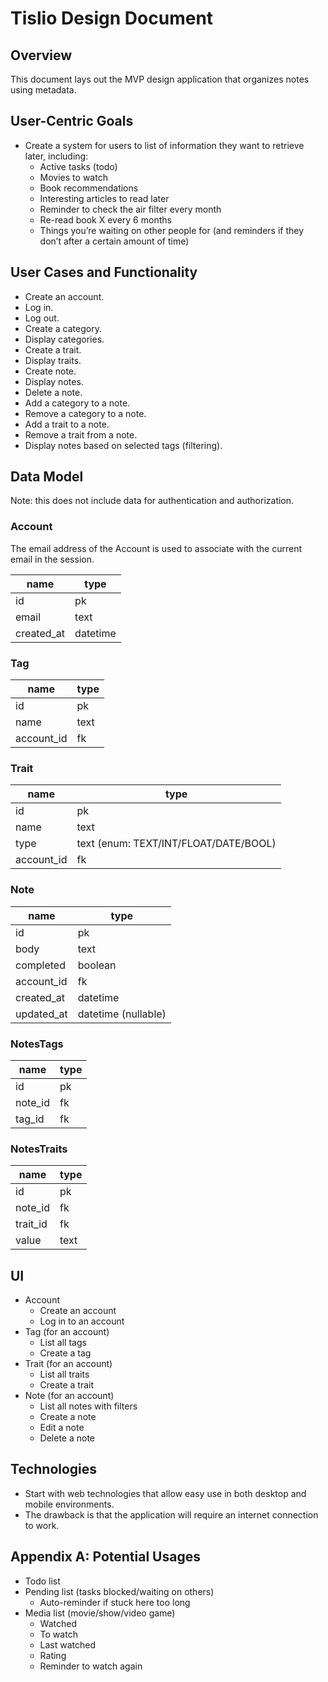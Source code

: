 # Tislio Design Document

## Overview
This document lays out the MVP design application that organizes notes using metadata.

## User-Centric Goals
- Create a system for users to list of information they want to retrieve later, including:
  - Active tasks (todo)
  - Movies to watch
  - Book recommendations
  - Interesting articles to read later
  - Reminder to check the air filter every month
  - Re-read book X every 6 months
  - Things you’re waiting on other people for (and reminders if they don’t after a certain amount of time)

## User Cases and Functionality
- Create an account.
- Log in.
- Log out.
- Create a category.
- Display categories.
- Create a trait.
- Display traits.
- Create note.
- Display notes.
- Delete a note.
- Add a category to a note.
- Remove a category to a note.
- Add a trait to a note.
- Remove a trait from a note.
- Display notes based on selected tags (filtering).

## Data Model
Note: this does not include data for authentication and authorization.

### Account
The email address of the Account is used to associate with the current email in the session.

| name | type |
| - | - |
| id | pk |
| email | text |
| created_at | datetime |

### Tag
| name | type |
| - | - |
| id | pk |
| name | text |
| account_id | fk |

### Trait
| name | type |
| - | - |
| id | pk |
| name | text |
| type | text (enum: TEXT/INT/FLOAT/DATE/BOOL) |
| account_id | fk |

### Note
| name | type |
| - | - |
| id | pk |
| body | text |
| completed | boolean |
| account_id | fk |
| created_at | datetime |
| updated_at | datetime (nullable) |

### NotesTags
| name | type |
| - | - |
| id | pk |
| note_id | fk |
| tag_id | fk |

### NotesTraits
| name | type |
| - | - |
| id | pk |
| note_id | fk |
| trait_id | fk |
| value | text |

## UI
- Account
  - Create an account
  - Log in to an account
- Tag (for an account)
  - List all tags
  - Create a tag
- Trait (for an account)
  - List all traits
  - Create a trait
- Note (for an account)
  - List all notes with filters
  - Create a note
  - Edit a note
  - Delete a note

## Technologies
- Start with web technologies that allow easy use in both desktop and mobile environments.
- The drawback is that the application will require an internet connection to work.

## Appendix A: Potential Usages
- Todo list
- Pending list (tasks blocked/waiting on others)
  - Auto-reminder if stuck here too long
- Media list (movie/show/video game)
  - Watched
  - To watch
  - Last watched
  - Rating
  - Reminder to watch again